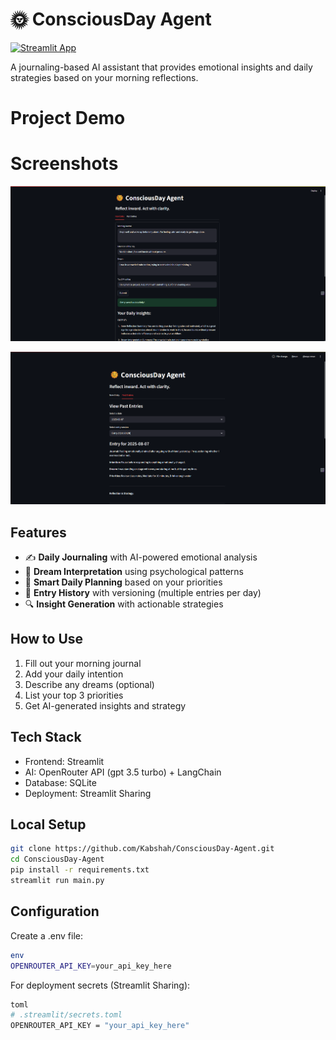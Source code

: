 # 🌞 ConsciousDay Agent

[![Streamlit App](https://static.streamlit.io/badges/streamlit_badge_black_white.svg)](https://consciousday-agent.streamlit.app)

A journaling-based AI assistant that provides emotional insights and daily strategies based on your morning reflections.
# Project Demo

# Screenshots
![2.png](2.png)

![1.png](1.png)
## Features

- ✍️ **Daily Journaling** with AI-powered emotional analysis
- 💭 **Dream Interpretation** using psychological patterns
- 🎯 **Smart Daily Planning** based on your priorities
- 📅 **Entry History** with versioning (multiple entries per day)
- 🔍 **Insight Generation** with actionable strategies

## How to Use
1. Fill out your morning journal
2. Add your daily intention
3. Describe any dreams (optional)
4. List your top 3 priorities
5. Get AI-generated insights and strategy

## Tech Stack
- Frontend: Streamlit
- AI: OpenRouter API (gpt 3.5 turbo) + LangChain
- Database: SQLite
- Deployment: Streamlit Sharing

## Local Setup
```bash
git clone https://github.com/Kabshah/ConsciousDay-Agent.git
cd ConsciousDay-Agent
pip install -r requirements.txt
streamlit run main.py
```
## Configuration
Create a .env file:
```bash
env
OPENROUTER_API_KEY=your_api_key_here
```
For deployment secrets (Streamlit Sharing):
```bash
toml
# .streamlit/secrets.toml
OPENROUTER_API_KEY = "your_api_key_here"
```